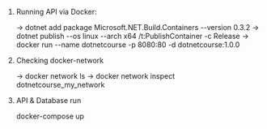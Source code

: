 ﻿1. Running API via Docker:

    -> dotnet add package Microsoft.NET.Build.Containers --version 0.3.2
    -> dotnet publish --os linux --arch x64 /t:PublishContainer -c Release
    -> docker run --name dotnetcourse -p 8080:80 -d dotnetcourse:1.0.0

2. Checking docker-network

    -> docker network ls
    -> docker network inspect dotnetcourse_my_network

3. API & Database run

    docker-compose up